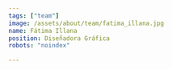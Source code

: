 ```yaml
---
tags: ["team"]
image: /assets/about/team/fatima_illana.jpg
name: Fátima Illana
position: Diseñadora Gráfica
robots: "noindex"

---
```


